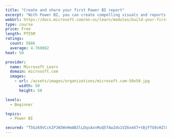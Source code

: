 ```yaml
---
title: "Create and share your first Power BI report"
excerpt: "With Power BI, you can create compelling visuals and reports. In this module, you learn how to use Power BI Desktop to connect to data, build visuals, and create a report that you can share with others in your organization. You then learn how to publish the report to the Power BI service, so that others can see your insights and benefit from your work."
webUrl: https://docs.microsoft.com/en-us/learn/modules/build-your-first-power-bi-report/
type: course
price: Free
length: PT55M
ratings:
  count: 5686
  average: 4.769082
heat: 50

provider:
  name: Microsoft Learn
  domain: microsoft.com
  images:
    - url: /assets/images/organizations/microsoft.com-50x50.jpg
      width: 50
      height: 50

levels:
  - Beginner

topics:
  - Power BI

secured: "T5Gz69VCckIPJW3WnHmAB3lLDqsAxnMuQ5fAw2do1VZ6xmX7+tBjFTG9sHZl0JCrk55i4XghrmTm6rdHTVtiEQMxOCmDw/DBUO7AXGNe6k72YaAhv2crh1uz3Axyg/931K+/NKNRBalvxKE35sON8w+rcKJ7M9PV+O2UeAKnDho8YHGmschZv+qGHfkUPZ/t4p6Z85HghpKR5y6n6TDWR2n7PhgndglkcwdCevJuV1CPYLYTeTp4QvyndRwHzKBx9oy1Z5ebk5DThrkAPcDSsgfmVYr25zOoyvQno3RiBhK6eacF4HAD5IkBC/ZSpal0N+IisRyquCUjL0EOABl/TFNaY7Kz+KC8PyS2Crglnt1MwI6atbX8i6+5S8lo8BuCdbHJ++vGu35RDqyPBTKsY3UOcMrRH0su2410J02B+1I=;XsMXxswbhHDDdQNU2DJjMA=="
---
```


